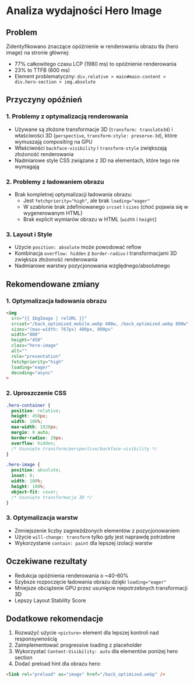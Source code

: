 # Analiza wydajności Hero Image

## Problem
Zidentyfikowano znaczące opóźnienie w renderowaniu obrazu tła (hero image) na stronie głównej:
- 77% całkowitego czasu LCP (1980 ms) to opóźnienie renderowania
- 23% to TTFB (600 ms)
- Element problematyczny: `div.relative > main#main-content > div.hero-section > img.absolute`

## Przyczyny opóźnień

### 1. Problemy z optymalizacją renderowania
- Używane są złożone transformacje 3D (`transform: translate3d`) i właściwości 3D (`perspective`, `transform-style: preserve-3d`), które wymuszają compositing na GPU
- Właściwości `backface-visibility` i `transform-style` zwiększają złożoność renderowania
- Nadmiarowe style CSS związane z 3D na elementach, które tego nie wymagają

### 2. Problemy z ładowaniem obrazu
- Brak kompletnej optymalizacji ładowania obrazu:
  - Jest `fetchpriority="high"`, ale brak `loading="eager"`
  - W szablonie brak zdefiniowanego `srcset` i `sizes` (choć pojawia się w wygenerowanym HTML)
  - Brak explicit wymiarów obrazu w HTML (`width` i `height`)

### 3. Layout i Style
- Użycie `position: absolute` może powodować reflow
- Kombinacja `overflow: hidden` z `border-radius` i transformacjami 3D zwiększa złożoność renderowania
- Nadmiarowe warstwy pozycjonowania względnego/absolutnego

## Rekomendowane zmiany

### 1. Optymalizacja ładowania obrazu
```html
<img 
  src="{{ $bgImage | relURL }}"
  srcset="/back_optimized_mobile.webp 480w, /back_optimized.webp 800w"
  sizes="(max-width: 767px) 480px, 800px"
  width="800"
  height="450"
  class="hero-image"
  alt=""
  role="presentation"
  fetchpriority="high"
  loading="eager"
  decoding="async"
>
```

### 2. Uproszczenie CSS
```css
.hero-container {
  position: relative;
  height: 450px;
  width: 100%;
  max-width: 1920px;
  margin: 0 auto;
  border-radius: 20px;
  overflow: hidden;
  /* Usunięto transform/perspective/backface-visibility */
}

.hero-image {
  position: absolute;
  inset: 0;
  width: 100%;
  height: 100%;
  object-fit: cover;
  /* Usunięto transformacje 3D */
}
```

### 3. Optymalizacja warstw
- Zmniejszenie liczby zagnieżdżonych elementów z pozycjonowaniem
- Użycie `will-change: transform` tylko gdy jest naprawdę potrzebne
- Wykorzystanie `contain: paint` dla lepszej izolacji warstw

## Oczekiwane rezultaty
- Redukcja opóźnienia renderowania o ~40-60%
- Szybsze rozpoczęcie ładowania obrazu dzięki `loading="eager"`
- Mniejsze obciążenie GPU przez usunięcie niepotrzebnych transformacji 3D
- Lepszy Layout Stability Score

## Dodatkowe rekomendacje
1. Rozważyć użycie `<picture>` element dla lepszej kontroli nad responsywnością
2. Zaimplementować progressive loading z placeholder
3. Wykorzystać `Content-Visibility: auto` dla elementów poniżej hero section
4. Dodać preload hint dla obrazu hero:
```html
<link rel="preload" as="image" href="/back_optimized.webp" />